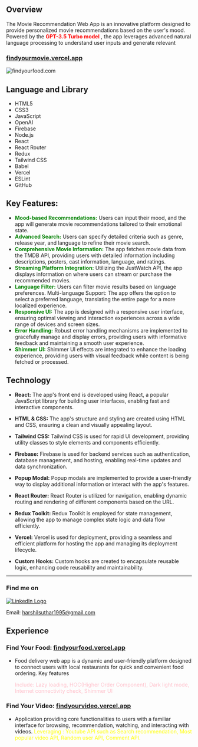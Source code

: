 ## Overview

The Movie Recommendation Web App is an innovative platform
designed to provide personalized movie recommendations
based on the user's mood. Powered by the <font color="red">**GPT-3.5 Turbo model** </font>, the app leverages advanced natural language
processing to understand user inputs and generate relevant

### **[findyourmovie.vercel.app](https://findyourmovie.vercel.app/)**

![findyourfood.com](/src/utils/Asset/findyourmovie.png)

## Language and Library

- HTML5
- CSS3
- JavaScript
- OpenAI
- Firebase
- Node.js
- React
- React Router
- Redux
- Tailwind CSS
- Babel
- Vercel
- ESLint
- GitHub

## **Key Features:**

- <font color="green">**Mood-based Recommendations:**</font> Users can input their mood, and the app will generate
  movie recommendations tailored to their emotional state.
- <font color="green">**Advanced Search:**</font> Users can specify detailed criteria such as genre, release
  year, and language to refine their movie search.
- <font color="green"> **Comprehensive Movie Information:** </font> The app fetches movie data from the TMDB API, providing users with detailed information including descriptions, posters, cast information, language, and ratings.
- <font color="green">**Streaming Platform Integration:** </font> Utilizing the JustWatch API, the app displays information on where users can stream or purchase the recommended movies.
- <font color="green"> **Language Filter:** </font> Users can filter movie results based on language preferences.
  Multi-language Support: The app offers the option to select a preferred language, translating the entire page for a more localized experience.
- <font color="green"> **Responsive UI:** </font> The app is designed with a responsive user interface, ensuring optimal viewing and interaction experiences across a wide range of devices and screen sizes.
- <font color="green">**Error Handling:** </font> Robust error handling mechanisms are implemented to gracefully manage and display errors, providing users with informative feedback and maintaining a smooth user experience.
- <font color="green"> **Shimmer UI:** </font> Shimmer UI effects are integrated to enhance the loading experience, providing users with visual feedback while content is being fetched or processed.

## Technology

- **React:** The app's front end is developed using React, a popular JavaScript library for building user interfaces, enabling fast and interactive components.
- **HTML & CSS:** The app's structure and styling are created using HTML and CSS, ensuring a clean and visually appealing layout.
- **Tailwind CSS:** Tailwind CSS is used for rapid UI development, providing utility classes to style elements and components efficiently.
- **Firebase:** Firebase is used for backend services such as authentication, database management, and hosting, enabling real-time updates and data synchronization.
- **Popup Modal:** Popup modals are implemented to provide a user-friendly way to display additional information or interact with the app's features.
- **React Router:** React Router is utilized for navigation, enabling dynamic routing and rendering of different components based on the URL.
- **Redux Toolkit:** Redux Toolkit is employed for state management, allowing the app to manage complex state logic and data flow efficiently.
- **Vercel:** Vercel is used for deployment, providing a seamless and efficient platform for hosting the app and managing its deployment lifecycle.

- **Custom Hooks:** Custom hooks are created to encapsulate reusable logic, enhancing code reusability and maintainability.

---

### Find me on

[![LinkedIn Logo](https://upload.wikimedia.org/wikipedia/commons/thumb/c/ca/LinkedIn_logo_initials.png/30px-LinkedIn_logo_initials.png)](https://www.linkedin.com/in/harshil-s-854570248/)

Email: harshilsuthar1995@gmail.com

## **Experience**

### Find Your Food: [findyourfood.vercel.app](https://findyourfood.vercel.app)

- Food delivery web app is a dynamic and user-friendly
  platform designed to connect users with local restaurants
  for quick and convenient food ordering. Key features

  <font color="pink">
  Include:
  Lazy loading, HOC(Higher Order Component), Dark light
  mode, Internet connectivity check, Shimmer UI</font>

### Find Your Video: [findyourvideo.vercel.app](https://findyourvideo.vercel.app)

- Application providing core functionalities to users with a familiar interface for browsing, recommendation, watching, and interacting with videos. <font color="yellow">Leveraging : Youtube API such as Search recommendation, Most popular video API, Random user API, Comment API.</font>
